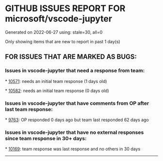 
# GITHUB ISSUES REPORT FOR microsoft/vscode-jupyter


Generated on 2022-06-27 using: stale=30, all=0


Only showing items that are new to report in past 1 day(s)


## FOR ISSUES THAT ARE MARKED AS BUGS:


### Issues in vscode-jupyter that need a response from team:


\* [10571](https://github.com/microsoft/vscode-jupyter/issues/10571 "Flakey kernel suggestion"): needs an initial team response (1 days old)

\* [10582](https://github.com/microsoft/vscode-jupyter/issues/10582 "How to reconnect to an existing Jupyter notebook session in VS code?"): needs an initial team response (0 days old)

### Issues in vscode-jupyter that have comments from OP after last team response:


\* [9763](https://github.com/microsoft/vscode-jupyter/issues/9763 "Cannot execute Run current cell for ~1s after I stop typing"): OP responded 0 days ago but team last responded 62 days ago

### Issues in vscode-jupyter that have no external responses since team response in 30+ days:


\* [10169](https://github.com/microsoft/vscode-jupyter/issues/10169 "Plot viewer: when deleting the rightmost image, no remaining image is focused"): team response was last response and no others in 30 days

---
